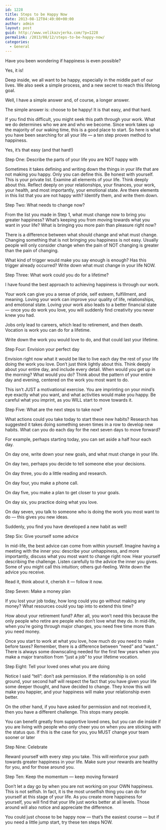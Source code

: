 ```yaml
---
id: 1228
title: Steps to be Happy Now
date: 2013-08-12T04:49:00+00:00
author: admin
layout: post
guid: http://www.velikazvjerka.com/?p=1228
permalink: /2013/08/12/steps-to-be-happy-now/
categories:
  - General
---
```

Have you been wondering if happiness is even possible?

Yes, it is!

Deep inside, we all want to be happy, especially in the middle part of our lives. We also seek a simple process, and a new secret to reach this lifelong goal.

Well, I have a simple answer and, of course, a longer answer.

The simple answer is: choose to be happy! It is that easy, and that hard.
  
If you find this difficult, you might seek this path through your work. What we do determines who we are and who we become. Since work takes up the majority of our waking time, this is a good place to start. So here is what you have been searching for all your life — a ten step proven method to happiness.
  
Yes, it’s that easy (and that hard!)

Step One: Describe the parts of your life you are NOT happy with

Sometimes it takes defining and writing down the things in your life that are not making you happy. Only you can define this. Be honest with yourself. This is your private list. Examine all elements of your life. Think deeply about this. Reflect deeply on your relationships, your finances, your work, your health, and most importantly, your emotional state. Are there elements in this list that you are not happy with? Identify them, and write them down.

Step Two: What needs to change now?

From the list you made in Step 1, what must change now to bring you greater happiness? What’s keeping you from moving towards what you want in your life? What is bringing you more pain than pleasure right now?
  
There is a difference between what should change and what must change. Changing something that is not bringing you happiness is not easy. Usually people will only consider change when the pain of NOT changing is greater than the pain of changing.
  
What kind of trigger would make you say enough is enough? Has this trigger already occurred? Write down what must change in your life NOW.

Step Three: What work could you do for a lifetime?

I have found the best approach to achieving happiness is through our work.
  
Your work can give you a sense of pride, self esteem, fulfillment, and meaning. Loving your work can improve your quality of life, relationships, and emotional state. Loving your work also leads to a better financial state — once you do work you love, you will suddenly find creativity you never knew you had.

Jobs only lead to careers, which lead to retirement, and then death. Vocation is work you can do for a lifetime.
  
Write down the work you would love to do, and that could last your lifetime.

Step Four: Envision your perfect day

Envision right now what it would be like to live each day the rest of your life doing the work you love. Don’t just think lightly about this. Think deeply about your entire day, and include every detail. When would you get up in the morning? What would you do? Think about the pattern of your entire day and evening, centered on the work you most want to do.

This isn’t JUST a motivational exercise. You are imprinting on your mind’s eye exactly what you want, and what activities would make you happy. Be careful what you imprint, as you WILL start to move towards it.

Step Five: What are the next steps to take now?

What actions could you take today to start these new habits? Research has suggested it takes doing something seven times in a row to develop new habits. What can you do each day for the next seven days to move forward?
  
For example, perhaps starting today, you can set aside a half hour each day.
  
On day one, write down your new goals, and what must change in your life.
  
On day two, perhaps you decide to tell someone else your decisions.
  
On day three, you do a little reading and research.
  
On day four, you make a phone call.
  
On day five, you make a plan to get closer to your goals.
  
On day six, you practice doing what you love.
  
On day seven, you talk to someone who is doing the work you most want to do — this gives you new ideas.

Suddenly, you find you have developed a new habit as well!

Step Six: Give yourself some advice

In mid-life, the best advice can come from within yourself. Imagine having a meeting with the inner you: describe your unhappiness, and more importantly, discuss what you most want to change right now. Hear yourself describing the challenge. Listen carefully to the advice the inner you gives. Some of you might call this intuition; others gut-feeling. Write down the advice you receive.
  
Read it, think about it, cherish it — follow it now.

Step Seven: Make a money plan

If you lost your job today, how long could you go without making any money? What resources could you tap into to extend this time?
  
How about your retirement fund? After all, you won’t need this because the only people who retire are people who don’t love what they do. In mid-life, when you’re going through major changes, you need free time more than you need money.
  
Once you start to work at what you love, how much do you need to make before taxes? Remember, there is a difference between “need” and “want.” There is always some downscaling needed for the first few years when you make a major transition from “just a job” to your lifetime vocation.

Step Eight: Tell your loved ones what you are doing

Notice I said “tell”: don’t ask permission. If the relationship is on solid ground, your second half will respect the fact that you have given your life some deeper thought, and have decided to change. They know this will make you happier, and your happiness will make your relationship even better.
  
On the other hand, if you have asked for permission and not received it, then you have a different challenge. This stops many people.

You can benefit greatly from supportive loved ones, but you can die inside if you are living with people who only cheer you on when you are sticking with the status quo. If this is the case for you, you MUST change your team sooner or later

Step Nine: Celebrate

Reward yourself with every step you take. This will reinforce your path towards greater happiness in your life. Make sure your rewards are healthy for you, and for those around you.

Step Ten: Keep the momentum — keep moving forward

Don’t let a day go by when you are not working on your OWN happiness. This is not selfish. In fact, it is the most unselfish thing you can do for yourself at this stage of your life. As you create more happiness for yourself, you will find that your life just works better at all levels. Those around will also notice and appreciate the difference.

You could just choose to be happy now — that’s the easiest course — but if you need a little jump start, try these ten steps NOW.